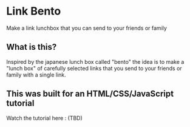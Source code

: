 # Link Bento

Make a link lunchbox that you can send to your friends or family

## What is this?

Inspired by the japanese lunch box called "bento" the idea is to make a "lunch box" of carefully selected links that you send to your friends or family with a single link. 

## This was built for an HTML/CSS/JavaScript tutorial

Watch the tutorial here : (TBD)